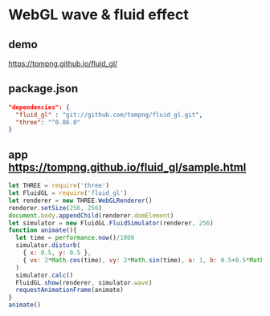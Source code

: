 # WebGL wave & fluid effect

## demo
https://tompng.github.io/fluid_gl/

## package.json
```json
"dependencies": {
  "fluid_gl" : "git://github.com/tompng/fluid_gl.git",
  "three": "^0.86.0"
}
```

## app https://tompng.github.io/fluid_gl/sample.html
```js
let THREE = require('three')
let FluidGL = require('fluid_gl')
let renderer = new THREE.WebGLRenderer()
renderer.setSize(256, 256)
document.body.appendChild(renderer.domElement)
let simulator = new FluidGL.FluidSimulator(renderer, 256)
function animate(){
  let time = performance.now()/1000
  simulator.disturb(
    { x: 0.5, y: 0.5 },
    { vx: 2*Math.cos(time), vy: 2*Math.sin(time), a: 1, b: 0.5+0.5*Math.sin(time/3) }
  )
  simulator.calc()
  FluidGL.show(renderer, simulator.wave)
  requestAnimationFrame(animate)
}
animate()
```
